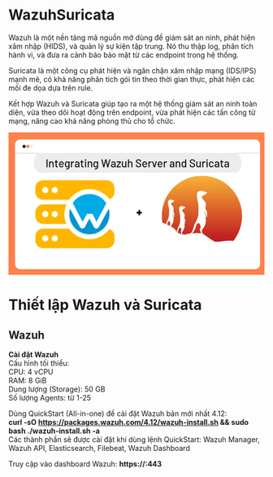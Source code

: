 # WazuhSuricata
Wazuh là một nền tảng mã nguồn mở dùng để giám sát an ninh, phát hiện xâm nhập (HIDS), và quản lý sự kiện tập trung. Nó thu thập log, phân tích hành vi, và đưa ra cảnh báo bảo mật từ các endpoint trong hệ thống.

Suricata là một công cụ phát hiện và ngăn chặn xâm nhập mạng (IDS/IPS) mạnh mẽ, có khả năng phân tích gói tin theo thời gian thực, phát hiện các mối đe dọa dựa trên rule.

Kết hợp Wazuh và Suricata giúp tạo ra một hệ thống giám sát an ninh toàn diện, vừa theo dõi hoạt động trên endpoint, vừa phát hiện các tấn công từ mạng, nâng cao khả năng phòng thủ cho tổ chức.

![Wazuh + Suricata](Image/integrate-wazuh-with-suricata.jpg)

# Thiết lập Wazuh và Suricata
## Wazuh
__Cài đặt Wazuh__  
Cấu hình tối thiểu:  
CPU: 4 vCPU  
RAM: 8 GiB  
Dung lượng (Storage): 50 GB  
Số lượng Agents: từ 1-25  
  
Dùng QuickStart (All-in-one) để cài đặt Wazuh bản mới nhất 4.12:  
__curl -sO https://packages.wazuh.com/4.12/wazuh-install.sh && sudo bash ./wazuh-install.sh -a__  
Các thành phần sẽ được cài đặt khi dùng lệnh QuickStart: Wazuh Manager, Wazuh API, Elasticsearch, Filebeat, Wazuh Dashboard  
  
Truy cập vào dashboard Wazuh: __https://<ip-server>:443__


